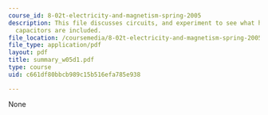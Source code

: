 ```yaml
---
course_id: 8-02t-electricity-and-magnetism-spring-2005
description: This file discusses circuits, and experiment to see what happens when
  capacitors are included.
file_location: /coursemedia/8-02t-electricity-and-magnetism-spring-2005/c661df80bbcb989c15b516efa785e938_summary_w05d1.pdf
file_type: application/pdf
layout: pdf
title: summary_w05d1.pdf
type: course
uid: c661df80bbcb989c15b516efa785e938

---
```

None